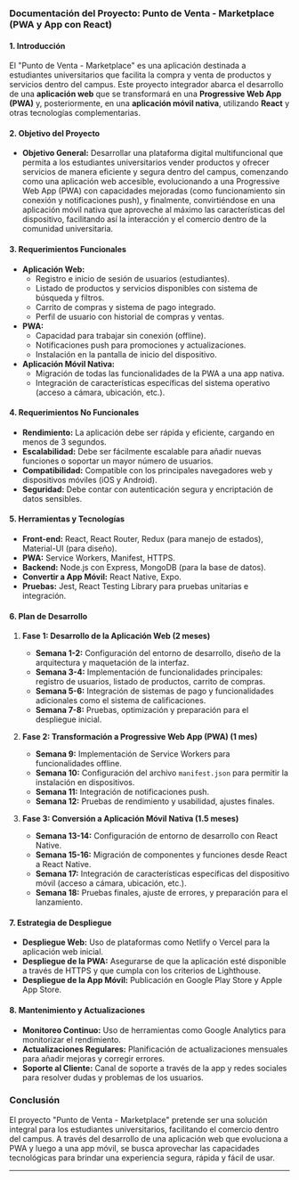 
### **Documentación del Proyecto: Punto de Venta - Marketplace (PWA y App con React)**

#### **1. Introducción**
El "Punto de Venta - Marketplace" es una aplicación destinada a estudiantes universitarios que facilita la compra y venta de productos y servicios dentro del campus. Este proyecto integrador abarca el desarrollo de una **aplicación web** que se transformará en una **Progressive Web App (PWA)** y, posteriormente, en una **aplicación móvil nativa**, utilizando **React** y otras tecnologías complementarias.

#### **2. Objetivo del Proyecto**
- **Objetivo General:** Desarrollar una plataforma digital multifuncional que permita a los estudiantes universitarios vender productos y ofrecer servicios de manera eficiente y segura dentro del campus, comenzando como una aplicación web accesible, evolucionando a una Progressive Web App (PWA) con capacidades mejoradas (como funcionamiento sin conexión y notificaciones push), y finalmente, convirtiéndose en una aplicación móvil nativa que aproveche al máximo las características del dispositivo, facilitando así la interacción y el comercio dentro de la comunidad universitaria.

#### **3. Requerimientos Funcionales**
- **Aplicación Web:**
  - Registro e inicio de sesión de usuarios (estudiantes).
  - Listado de productos y servicios disponibles con sistema de búsqueda y filtros.
  - Carrito de compras y sistema de pago integrado.
  - Perfil de usuario con historial de compras y ventas.
- **PWA:**
  - Capacidad para trabajar sin conexión (offline).
  - Notificaciones push para promociones y actualizaciones.
  - Instalación en la pantalla de inicio del dispositivo.
- **Aplicación Móvil Nativa:**
  - Migración de todas las funcionalidades de la PWA a una app nativa.
  - Integración de características específicas del sistema operativo (acceso a cámara, ubicación, etc.).

#### **4. Requerimientos No Funcionales**
- **Rendimiento:** La aplicación debe ser rápida y eficiente, cargando en menos de 3 segundos.
- **Escalabilidad:** Debe ser fácilmente escalable para añadir nuevas funciones o soportar un mayor número de usuarios.
- **Compatibilidad:** Compatible con los principales navegadores web y dispositivos móviles (iOS y Android).
- **Seguridad:** Debe contar con autenticación segura y encriptación de datos sensibles.

#### **5. Herramientas y Tecnologías**
- **Front-end:** React, React Router, Redux (para manejo de estados), Material-UI (para diseño).
- **PWA:** Service Workers, Manifest, HTTPS.
- **Backend:** Node.js con Express, MongoDB (para la base de datos).
- **Convertir a App Móvil:** React Native, Expo.
- **Pruebas:** Jest, React Testing Library para pruebas unitarias e integración.

#### **6. Plan de Desarrollo**
1. **Fase 1: Desarrollo de la Aplicación Web (2 meses)**
   - **Semana 1-2:** Configuración del entorno de desarrollo, diseño de la arquitectura y maquetación de la interfaz.
   - **Semana 3-4:** Implementación de funcionalidades principales: registro de usuarios, listado de productos, carrito de compras.
   - **Semana 5-6:** Integración de sistemas de pago y funcionalidades adicionales como el sistema de calificaciones.
   - **Semana 7-8:** Pruebas, optimización y preparación para el despliegue inicial.

2. **Fase 2: Transformación a Progressive Web App (PWA) (1 mes)**
   - **Semana 9:** Implementación de Service Workers para funcionalidades offline.
   - **Semana 10:** Configuración del archivo `manifest.json` para permitir la instalación en dispositivos.
   - **Semana 11:** Integración de notificaciones push.
   - **Semana 12:** Pruebas de rendimiento y usabilidad, ajustes finales.

3. **Fase 3: Conversión a Aplicación Móvil Nativa (1.5 meses)**
   - **Semana 13-14:** Configuración de entorno de desarrollo con React Native.
   - **Semana 15-16:** Migración de componentes y funciones desde React a React Native.
   - **Semana 17:** Integración de características específicas del dispositivo móvil (acceso a cámara, ubicación, etc.).
   - **Semana 18:** Pruebas finales, ajuste de errores, y preparación para el lanzamiento.

#### **7. Estrategia de Despliegue**
- **Despliegue Web:** Uso de plataformas como Netlify o Vercel para la aplicación web inicial.
- **Despliegue de la PWA:** Asegurarse de que la aplicación esté disponible a través de HTTPS y que cumpla con los criterios de Lighthouse.
- **Despliegue de la App Móvil:** Publicación en Google Play Store y Apple App Store.

#### **8. Mantenimiento y Actualizaciones**
- **Monitoreo Continuo:** Uso de herramientas como Google Analytics para monitorizar el rendimiento.
- **Actualizaciones Regulares:** Planificación de actualizaciones mensuales para añadir mejoras y corregir errores.
- **Soporte al Cliente:** Canal de soporte a través de la app y redes sociales para resolver dudas y problemas de los usuarios.

### **Conclusión**
El proyecto "Punto de Venta - Marketplace" pretende ser una solución integral para los estudiantes universitarios, facilitando el comercio dentro del campus. A través del desarrollo de una aplicación web que evoluciona a PWA y luego a una app móvil, se busca aprovechar las capacidades tecnológicas para brindar una experiencia segura, rápida y fácil de usar.

---

